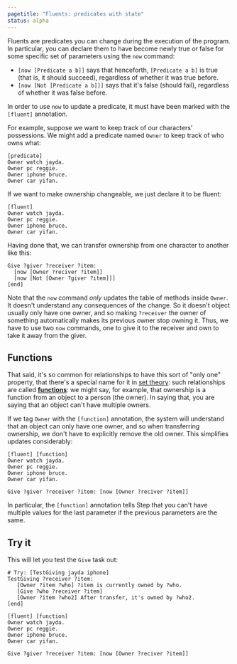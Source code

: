 ```yaml
---
pagetitle: "Fluents: predicates with state"
status: alpha
---
```

Fluents are predicates you can change during the execution of the program.  In particular, you can declare them to have become newly true or false for some specific set of parameters using the `now` command:

* `[now [Predicate a b]]` says that henceforth, `[Predicate a b]` is true (that is, it should succeed), regardless of whether it was true before.
* `[now [Not [Predicate a b]]]` says that it's false (should fail), regardless of whether it was false before.

In order to use `now` to update a predicate, it must have been marked with the `[fluent]` annotation.

For example, suppose we want to keep track of our characters' possessions.  We might add a predicate named `Owner` to keep track of who owns what:
```step
[predicate]
Owner watch jayda.
Owner pc reggie.
Owner iphone bruce.
Owner car yifan.
```
If we want to make ownership changeable, we just declare it to be fluent:
```step
[fluent]
Owner watch jayda.
Owner pc reggie.
Owner iphone bruce.
Owner car yifan.
```
Having done that, we can transfer ownership from one character to another like this:
```step
Give ?giver ?receiver ?item:
  [now [Owner ?reciver ?item]]
  [now [Not [Owner ?giver ?item]]]
[end]
```
Note that the `now` command *only* updates the table of methods inside `Owner`.  It doesn't understand any consequences of the change.  So it doesn't object usually only have one owner, and so making `?receiver` the owner of something automatically makes its previous owner stop owning it.  Thus, we have to use two `now` commands, one to give it to the receiver and own to take it away from the giver.

## Functions

That said, it's so common for relationships to have this sort of "only one" property, that there's a special name for it in [set theory](basic_objects_of_mathematics): such relationships are called **[functions](functions)**: we might say, for example, that ownership is a function from an object to a person (the owner).  In saying that, you are saying that an object can't have multiple owners.

If we tag `Owner` with the `[function]` annotation, the system will understand that an object can only have one owner, and so when transferring ownership, we don't have to explicitly remove the old owner.  This simplifies updates considerably:
```step
[fluent] [function]
Owner watch jayda.
Owner pc reggie.
Owner iphone bruce.
Owner car yifan.

Give ?giver ?receiver ?item: [now [Owner ?reciver ?item]]
```
In particular, the `[function]` annotation tells Step that you can't have multiple values for the last parameter if the previous parameters are the same.

## Try it
This will let you test the `Give` task out:
```Step
# Try: [TestGiving jayda iphone]
TestGiving ?receiver ?item:
   [Owner ?item ?who] ?item is currently owned by ?who.
   [Give ?who ?receiver ?item]
   [Owner ?item ?who2] After transfer, it's owned by ?who2.
[end]

[fluent] [function]
Owner watch jayda.
Owner pc reggie.
Owner iphone bruce.
Owner car yifan.

Give ?giver ?receiver ?item: [now [Owner ?reciver ?item]]
```
